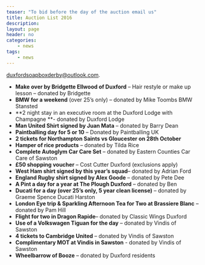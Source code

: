 ```yaml
---
teaser: "To bid before the day of the auction email us"
title: Auction List 2016
description:
layout: page
header: no
categories:
    - news
tags:
    - news
---
```


 [duxfordsoapboxderby@outlook.com](mailto:duxfordsoapboxderby@outlook.com).

  * **Make over by Bridgette Ellwood of Duxford** – Hair restyle or make up lesson – donated by Bridgette
  * **BMW for a weekend** (over 25’s only) – donated by Mike Toombs BMW Stansted
  * **2 night stay in an executive room at the Duxford Lodge with Champagne **\- donated by Duxford Lodge
  * **Man United Shirt signed by Juan Mata** – donated by Barry Dean
  * **Paintballing day for 5 or 10** – Donated by Paintballing UK
  * **2 tickets for Northampton Saints vs Gloucester on 28th October**
  * **Hamper of rice products** – donated by Tilda Rice
  * **Complete Autoglym Car Care Set** – donated by Eastern Counties Car Care of Sawston
  * **£50 shopping voucher** – Cost Cutter Duxford (exclusions apply)
  * **West Ham shirt signed by this year’s squad**– donated by Adrian Ford
  * **England Rugby shirt signed by Alex Goode** – donated by Pete Dee
  * **A Pint a day for a year at The Plough Duxford** – donated by Ben
  * **Ducati for a day (over 25’s only, 5 year clean license)** – donated by Graeme Spence Ducati Harston
  * **London Eye trip & Sparkling Afternoon Tea for Two at Brassiere Blanc** – donated by Pam Hill
  * **Flight for two in Dragon Rapide**– donated by Classic Wings Duxford
  * **Use of a Volkswagen Tiguan for the day** – donated by Vindis of Sawston
  * **4 tickets to Cambridge United** – donated by Vindis of Sawston
  * **Complimentary MOT at Vindis in Sawston** - donated by Vindis of Sawston
  * **Wheelbarrow of Booze** – donated by Duxford residents
